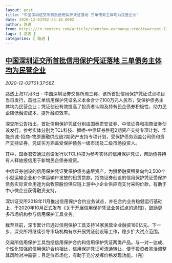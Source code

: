 ```yaml
---
layout: post
title: "中国深圳证交所首批信用保护凭证落地 三单债务主体均为民营企业"
date: 2020-12-03T02:23:18.000Z
author: 路透
from: https://cn.reuters.com/article/shenzhen-exchange-creditwarrant-1203-thu-idCNKBS28D05G
tags: [ 路透 ]
categories: [ 路透 ]
---
```

<!--1606962198000-->
[中国深圳证交所首批信用保护凭证落地 三单债务主体均为民营企业](https://cn.reuters.com/article/shenzhen-exchange-creditwarrant-1203-thu-idCNKBS28D05G)
------

<div>
<div><i>2020-12-03T01:37:56Z</i></div><p>路透上海12月3日 - 中国深圳证券交易所周三称，该所首批信用保护凭证试点项目当日发行，首批三单信用保护凭证名义本金合计7,100万元人民币，受保护债务主体均为民营企业；凭证创设有效提高了投资者认购及持有民企债券积极性，助力民企降低融资成本、提升融资效率。</p><p>深交所公告指出，首批信用保护凭证分别由国泰君安证券、中信证券和招商证券创设发行，参考实体分别为TCL科技、狮桥-中信证券胜冠2期资产支持专项计划、华能贵诚-招商-牧原惠融供应链2期资产支持专项计划，受保护债务涵盖公司债和资产支持证券，凭证买方涵盖受保护债务一级市场及二级市场投资人。</p><p>其中，国泰君安通过创设发行以TCL科技为参考实体的信用保护凭证，帮助债券持有人释放授信用于新增民企债券投资。</p><p>中信证券创设的信用保护凭证受保护债务底层资产，为狮桥融资租赁向约3,500个小型运输企业和个体运输户发放的租赁贷款。招商证券创设的信用保护凭证受保护债务实际资金用途为向牧原股份供应链上游中小企业供应商支付采购价款，有助于中小微企业获得融资支持。</p><p>深圳证交所2018年11月推出信用保护合约业务试点，并在合约业务稳健运行基础上，于2020年10月正式发布《关于开展信用保护凭证业务试点的通知》，鼓励更多市场机构参与信用保护工具业务。</p><p>截至目前，深市累计已通过信用保护工具支持14家民营企业融资180亿元。下一步，深交所将继续引导市场机构有序开展凭证创设等工作，稳步扩大试点范围。</p><p>交易所信用保护工具包括信用保护合约和信用保护凭证两类产品。与一对一达成、个性化较强的信用保护合约相比，信用保护凭证可流通转让，便于投资者灵活调整其风险对冲需要；且定价市场化，有助于充分发挥价格发现功能。（完）</p>
</div>
